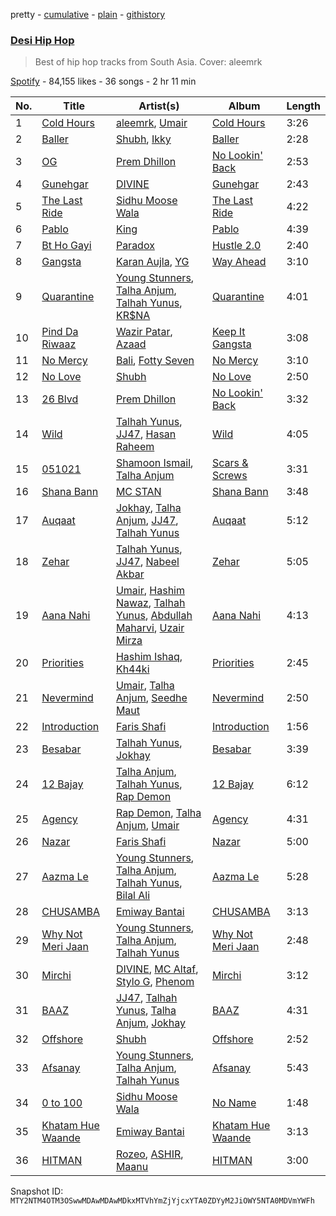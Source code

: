 pretty - [cumulative](/playlists/cumulative/37i9dQZF1DX2RahGIyQXcJ.md) - [plain](/playlists/plain/37i9dQZF1DX2RahGIyQXcJ) - [githistory](https://github.githistory.xyz/mackorone/spotify-playlist-archive/blob/main/playlists/plain/37i9dQZF1DX2RahGIyQXcJ)

### [Desi Hip Hop](https://open.spotify.com/playlist/37i9dQZF1DX2RahGIyQXcJ)

> Best of hip hop tracks from South Asia\. Cover: aleemrk

[Spotify](https://open.spotify.com/user/spotify) - 84,155 likes - 36 songs - 2 hr 11 min

| No. | Title | Artist(s) | Album | Length |
|---|---|---|---|---|
| 1 | [Cold Hours](https://open.spotify.com/track/2uThc9fZx2BEL3t6uuRMO1) | [aleemrk](https://open.spotify.com/artist/384pA1WJO9B09gUcuIL2XP), [Umair](https://open.spotify.com/artist/1n6pjRJkTY5v8RtUCAv5pi) | [Cold Hours](https://open.spotify.com/album/7Bbt89VCLl1HKuHtpNhhck) | 3:26 |
| 2 | [Baller](https://open.spotify.com/track/42TMa2hgBNjte4uV7jNCnQ) | [Shubh](https://open.spotify.com/artist/5r3wPya2PpeTTsXsGhQU8O), [Ikky](https://open.spotify.com/artist/3nqS8jzqmsPKFJTp0BOIel) | [Baller](https://open.spotify.com/album/44aCFqUbG06fL58kqpMp8p) | 2:28 |
| 3 | [OG](https://open.spotify.com/track/3dPlLOjFnKpGpakkhPEIgF) | [Prem Dhillon](https://open.spotify.com/artist/6IP4VnqS1pOiQcPVP4zx0H) | [No Lookin' Back](https://open.spotify.com/album/3TvDVoxi5iIi1oqCPMt4zp) | 2:53 |
| 4 | [Gunehgar](https://open.spotify.com/track/4hzDCJUFDyk66oIBirPiCl) | [DIVINE](https://open.spotify.com/artist/4Ai0pGz6GhQavjzaRhPTvz) | [Gunehgar](https://open.spotify.com/album/12fCusmTQwk6IZxNR5xKm8) | 2:43 |
| 5 | [The Last Ride](https://open.spotify.com/track/7B4uYqxTpTOS1sgxFB9Ann) | [Sidhu Moose Wala](https://open.spotify.com/artist/4PULA4EFzYTrxYvOVlwpiQ) | [The Last Ride](https://open.spotify.com/album/2ga8NDQRxoXRAsqajZoCjv) | 4:22 |
| 6 | [Pablo](https://open.spotify.com/track/1pW5BQT2ltq0NPSlbkev0v) | [King](https://open.spotify.com/artist/5NHm4TU5Twz7owibYxJfFU) | [Pablo](https://open.spotify.com/album/09Ddk5RTWLwjAa8L20ygwW) | 4:39 |
| 7 | [Bt Ho Gayi](https://open.spotify.com/track/0TzpHT6hJ5pb3P6CqIduh3) | [Paradox](https://open.spotify.com/artist/3fWcIRZlzhMl2YNACMvHui) | [Hustle 2.0](https://open.spotify.com/album/0eNoZ7pnoeiq2iF7scY3ss) | 2:40 |
| 8 | [Gangsta](https://open.spotify.com/track/3Vmo13MxVRKBszmfK61ONH) | [Karan Aujla](https://open.spotify.com/artist/6DARBhWbfcS9E4yJzcliqQ), [YG](https://open.spotify.com/artist/0A0FS04o6zMoto8OKPsDwY) | [Way Ahead](https://open.spotify.com/album/0hyDY9e60a2LNEasyI52KF) | 3:10 |
| 9 | [Quarantine](https://open.spotify.com/track/3M3pYKNo0RqLBMH80vwL8Q) | [Young Stunners](https://open.spotify.com/artist/01PyusFVbXgoD5Kl1mR8CC), [Talha Anjum](https://open.spotify.com/artist/69xcFpmqTOmFNOL08Bxyci), [Talhah Yunus](https://open.spotify.com/artist/3mGW1eoqwNtCxd8R3hIOM5), [KR$NA](https://open.spotify.com/artist/5C1S9XwxMuuCciutwMhp5t) | [Quarantine](https://open.spotify.com/album/4ApARjcqzn2gfVuwvLGypr) | 4:01 |
| 10 | [Pind Da Riwaaz](https://open.spotify.com/track/0OvC1QkWdBI3ORrp2lEhNO) | [Wazir Patar](https://open.spotify.com/artist/3bCfmBmsKvp4UXialp6xNZ), [Azaad](https://open.spotify.com/artist/21wSW3l3ykp9cMOkbfMbQo) | [Keep It Gangsta](https://open.spotify.com/album/2yLZX2MHdXJK8nyFUmFGvW) | 3:08 |
| 11 | [No Mercy](https://open.spotify.com/track/6fZxZf9m01EPeBDjCEdtKm) | [Bali](https://open.spotify.com/artist/65pmgBULHr82D3llNlHtB8), [Fotty Seven](https://open.spotify.com/artist/7n5rLZ6NonT1BXW1fQmbuA) | [No Mercy](https://open.spotify.com/album/2aBu3zCR9Z69Xy2fZuhQv0) | 3:10 |
| 12 | [No Love](https://open.spotify.com/track/08Isz2ETWSBhvIl8UpKYsp) | [Shubh](https://open.spotify.com/artist/5r3wPya2PpeTTsXsGhQU8O) | [No Love](https://open.spotify.com/album/5Zcgog7sQ79ISF32y9nABU) | 2:50 |
| 13 | [26 Blvd](https://open.spotify.com/track/3OK2VUpcjQQZAqGHw95N4G) | [Prem Dhillon](https://open.spotify.com/artist/6IP4VnqS1pOiQcPVP4zx0H) | [No Lookin' Back](https://open.spotify.com/album/3TvDVoxi5iIi1oqCPMt4zp) | 3:32 |
| 14 | [Wild](https://open.spotify.com/track/6XmAglg07ZW7SZ9CcMOqNJ) | [Talhah Yunus](https://open.spotify.com/artist/3mGW1eoqwNtCxd8R3hIOM5), [JJ47](https://open.spotify.com/artist/1SlrUQlFRfExXSCkHsQgBc), [Hasan Raheem](https://open.spotify.com/artist/6gIqKYKRmltKfkTnxhMv8V) | [Wild](https://open.spotify.com/album/4NN9H6kBgIgOfNgvo0I6gv) | 4:05 |
| 15 | [051021](https://open.spotify.com/track/6D0RJju2TSMtZM1jsRc58S) | [Shamoon Ismail](https://open.spotify.com/artist/5bxVbtf4t5k1QPmy0XDvgv), [Talha Anjum](https://open.spotify.com/artist/69xcFpmqTOmFNOL08Bxyci) | [Scars & Screws](https://open.spotify.com/album/0dNZ3ypCu19FqmRxB1ezBc) | 3:31 |
| 16 | [Shana Bann](https://open.spotify.com/track/5ZTsPwtt7aCuzbWd5rDGys) | [MC STAN](https://open.spotify.com/artist/5uemEEtB1ZC3s1KM7gReeH) | [Shana Bann](https://open.spotify.com/album/2Tw9GDRPo2ITN5CbBFAkJn) | 3:48 |
| 17 | [Auqaat](https://open.spotify.com/track/4L5OF54HxMufkCVuc70vBo) | [Jokhay](https://open.spotify.com/artist/0Nl4kTPLk2ucrARvaf55zQ), [Talha Anjum](https://open.spotify.com/artist/69xcFpmqTOmFNOL08Bxyci), [JJ47](https://open.spotify.com/artist/1SlrUQlFRfExXSCkHsQgBc), [Talhah Yunus](https://open.spotify.com/artist/3mGW1eoqwNtCxd8R3hIOM5) | [Auqaat](https://open.spotify.com/album/2GypgjkQA80a9g4fyI2t3Z) | 5:12 |
| 18 | [Zehar](https://open.spotify.com/track/1os96jMs5ZjemTlC1aiR3f) | [Talhah Yunus](https://open.spotify.com/artist/3mGW1eoqwNtCxd8R3hIOM5), [JJ47](https://open.spotify.com/artist/1SlrUQlFRfExXSCkHsQgBc), [Nabeel Akbar](https://open.spotify.com/artist/7jMFYa22assapoqtlqAiXe) | [Zehar](https://open.spotify.com/album/2l7uC5Xse9XQdM7aamrRXR) | 5:05 |
| 19 | [Aana Nahi](https://open.spotify.com/track/5iSWXCdpoweAxexcAB4i0D) | [Umair](https://open.spotify.com/artist/1n6pjRJkTY5v8RtUCAv5pi), [Hashim Nawaz](https://open.spotify.com/artist/2zurwnLzcPvY8n3jJEse5E), [Talhah Yunus](https://open.spotify.com/artist/3mGW1eoqwNtCxd8R3hIOM5), [Abdullah Maharvi](https://open.spotify.com/artist/1gcHKvKKZtEccnyXYlSvP5), [Uzair Mirza](https://open.spotify.com/artist/3JpBQcTd0poxwkWEgAHMeC) | [Aana Nahi](https://open.spotify.com/album/7BobB3nt8N8MXuRPr9AmLe) | 4:13 |
| 20 | [Priorities](https://open.spotify.com/track/2p5VQ34ibwZBvS4Cf3mbCX) | [Hashim Ishaq](https://open.spotify.com/artist/3K6IjvhAJpWRUehJ9mU0Ot), [Kh44ki](https://open.spotify.com/artist/0kIqArPHBqFq0pf69pVd4x) | [Priorities](https://open.spotify.com/album/284LMQFFiWf59NpZ8AMFgC) | 2:45 |
| 21 | [Nevermind](https://open.spotify.com/track/05LRDnFLYhWwUkYX1DlWUo) | [Umair](https://open.spotify.com/artist/1n6pjRJkTY5v8RtUCAv5pi), [Talha Anjum](https://open.spotify.com/artist/69xcFpmqTOmFNOL08Bxyci), [Seedhe Maut](https://open.spotify.com/artist/2oBG74gAocPMFv6Ij9ykdo) | [Nevermind](https://open.spotify.com/album/74rBQ4YZdN2v4n7MExhm60) | 2:50 |
| 22 | [Introduction](https://open.spotify.com/track/62NkzAFZKNOe6arO1lSFm0) | [Faris Shafi](https://open.spotify.com/artist/1LAdnp9wIdKClX7Cool0GD) | [Introduction](https://open.spotify.com/album/0AhoKlF1bTECpWf8RUAys5) | 1:56 |
| 23 | [Besabar](https://open.spotify.com/track/6Puy4gh5nZLsoJa0I1AZYq) | [Talhah Yunus](https://open.spotify.com/artist/3mGW1eoqwNtCxd8R3hIOM5), [Jokhay](https://open.spotify.com/artist/0Nl4kTPLk2ucrARvaf55zQ) | [Besabar](https://open.spotify.com/album/4u2lNQIxE33Zp83mmwHm0Q) | 3:39 |
| 24 | [12 Bajay](https://open.spotify.com/track/4G4mzPZFeJRtiTRMZer86A) | [Talha Anjum](https://open.spotify.com/artist/69xcFpmqTOmFNOL08Bxyci), [Talhah Yunus](https://open.spotify.com/artist/3mGW1eoqwNtCxd8R3hIOM5), [Rap Demon](https://open.spotify.com/artist/5Op1QmEE3Eye8gdNrla3ok) | [12 Bajay](https://open.spotify.com/album/7laPcPTDp1pi9QPko64FHF) | 6:12 |
| 25 | [Agency](https://open.spotify.com/track/5ZCHWdMgsdoo78m9prkhOR) | [Rap Demon](https://open.spotify.com/artist/5Op1QmEE3Eye8gdNrla3ok), [Talha Anjum](https://open.spotify.com/artist/69xcFpmqTOmFNOL08Bxyci), [Umair](https://open.spotify.com/artist/1n6pjRJkTY5v8RtUCAv5pi) | [Agency](https://open.spotify.com/album/6EqgIQxjWv71HrjuBLmMBU) | 4:31 |
| 26 | [Nazar](https://open.spotify.com/track/0U1CGHIqvoWbgCX5x4tKs6) | [Faris Shafi](https://open.spotify.com/artist/1LAdnp9wIdKClX7Cool0GD) | [Nazar](https://open.spotify.com/album/0Dhgn3D9EJgpOvqsNMfnM6) | 5:00 |
| 27 | [Aazma Le](https://open.spotify.com/track/1X1aKjG5Au5Fj5DnDc14pm) | [Young Stunners](https://open.spotify.com/artist/01PyusFVbXgoD5Kl1mR8CC), [Talha Anjum](https://open.spotify.com/artist/69xcFpmqTOmFNOL08Bxyci), [Talhah Yunus](https://open.spotify.com/artist/3mGW1eoqwNtCxd8R3hIOM5), [Bilal Ali](https://open.spotify.com/artist/1qJck1RgMGzqJyzvIJuOuX) | [Aazma Le](https://open.spotify.com/album/5hPw2QrnoksvoL5M9ZIsPG) | 5:28 |
| 28 | [CHUSAMBA](https://open.spotify.com/track/73N5AghXPjYtAoS6RIYPZd) | [Emiway Bantai](https://open.spotify.com/artist/008PpLcKUtVXle6JSwkq3I) | [CHUSAMBA](https://open.spotify.com/album/7CQ4iAL3oD3jZ4nbUqjLgt) | 3:13 |
| 29 | [Why Not Meri Jaan](https://open.spotify.com/track/2sKGFDYcN7mJ4S7xQHjCBr) | [Young Stunners](https://open.spotify.com/artist/01PyusFVbXgoD5Kl1mR8CC), [Talha Anjum](https://open.spotify.com/artist/69xcFpmqTOmFNOL08Bxyci), [Talhah Yunus](https://open.spotify.com/artist/3mGW1eoqwNtCxd8R3hIOM5) | [Why Not Meri Jaan](https://open.spotify.com/album/5xz6Khs2isx88muXGWF85A) | 2:48 |
| 30 | [Mirchi](https://open.spotify.com/track/5KkCsYIgMK5H7Ih31Dnd2Q) | [DIVINE](https://open.spotify.com/artist/4Ai0pGz6GhQavjzaRhPTvz), [MC Altaf](https://open.spotify.com/artist/1oMKeiHXRkg7tNqwhaS3fu), [Stylo G](https://open.spotify.com/artist/7qPISKHhhKDLZTmYcX7bWd), [Phenom](https://open.spotify.com/artist/3vQ75vDDu0nhfHuEW3n17Z) | [Mirchi](https://open.spotify.com/album/7veJEEW836HtKZG9Admr3z) | 3:12 |
| 31 | [BAAZ](https://open.spotify.com/track/5AiPk1WhVkVOouovFAtLFO) | [JJ47](https://open.spotify.com/artist/1SlrUQlFRfExXSCkHsQgBc), [Talhah Yunus](https://open.spotify.com/artist/3mGW1eoqwNtCxd8R3hIOM5), [Talha Anjum](https://open.spotify.com/artist/69xcFpmqTOmFNOL08Bxyci), [Jokhay](https://open.spotify.com/artist/0Nl4kTPLk2ucrARvaf55zQ) | [BAAZ](https://open.spotify.com/album/4K2e39AggprCvkHwA5AR8W) | 4:31 |
| 32 | [Offshore](https://open.spotify.com/track/4Mh04VNolWA9g97ychP72l) | [Shubh](https://open.spotify.com/artist/5r3wPya2PpeTTsXsGhQU8O) | [Offshore](https://open.spotify.com/album/4yq8vQgi0nZYOrMadPLtdY) | 2:52 |
| 33 | [Afsanay](https://open.spotify.com/track/05sqcYfU2wMlKwPVJ0rotq) | [Young Stunners](https://open.spotify.com/artist/01PyusFVbXgoD5Kl1mR8CC), [Talha Anjum](https://open.spotify.com/artist/69xcFpmqTOmFNOL08Bxyci), [Talhah Yunus](https://open.spotify.com/artist/3mGW1eoqwNtCxd8R3hIOM5) | [Afsanay](https://open.spotify.com/album/4BSWdn9sd5vbeQpKbZ2MMr) | 5:43 |
| 34 | [0 to 100](https://open.spotify.com/track/7cVe3mYMIfhOlz1NXFWv70) | [Sidhu Moose Wala](https://open.spotify.com/artist/4PULA4EFzYTrxYvOVlwpiQ) | [No Name](https://open.spotify.com/album/57SIarHHgfby4AvV6ftCB5) | 1:48 |
| 35 | [Khatam Hue Waande](https://open.spotify.com/track/3LlEnO0INKAExVe4JMi7p7) | [Emiway Bantai](https://open.spotify.com/artist/008PpLcKUtVXle6JSwkq3I) | [Khatam Hue Waande](https://open.spotify.com/album/2SuPTs9x5NnQBRS01rCQq0) | 3:13 |
| 36 | [HITMAN](https://open.spotify.com/track/0W73h0cijRWf00Oy0kKWiX) | [Rozeo](https://open.spotify.com/artist/0mojEh0eM7WmhBI4WBCmE0), [ASHIR](https://open.spotify.com/artist/1GRnzlBtgvTJsk4G3gdn9L), [Maanu](https://open.spotify.com/artist/3scNK8e4mqnP6Rb8a3lwZY) | [HITMAN](https://open.spotify.com/album/043jiEqeRfP5t4DYSj3rFU) | 3:00 |

Snapshot ID: `MTY2NTM4OTM3OSwwMDAwMDAwMDkxMTVhYmZjYjcxYTA0ZDYyM2JiOWY5NTA0MDVmYWFh`
